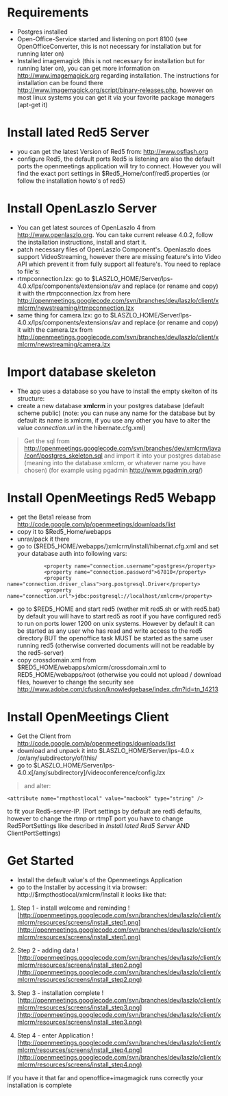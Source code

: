 # Requirements #

  * Postgres installed
  * Open-Office-Service started and listening on port 8100 (see OpenOfficeConverter, this is not necessary for installation but for running later on)
  * Installed imagemagick (this is not necessary for installation but for running later on), you can get more information on http://www.imagemagick.org regarding installation. The instructions for installation can be found there http://www.imagemagick.org/script/binary-releases.php, however on most linux systems you can get it via your favorite package managers (apt-get it)

# Install lated Red5 Server #

  * you can get the latest Version of Red5 from: http://www.osflash.org
  * configure Red5, the default ports Red5 is listening are also the default ports the openmeetings application will try to connect. However you will find the exact port settings in $Red5\_Home/conf/red5.properties (or follow the installation howto's of red5)

# Install OpenLaszlo Server #

  * You can get latest sources of OpenLaszlo 4 from http://www.openlaszlo.org. You can  take current release 4.0.2, follow the installation instructions, install and start it.
  * patch necessary files of OpenLaszlo Component's. Openlaszlo does support VideoStreaming, however there are missing feature's into Video API which prevent it from fully support all feature's. You need to replace to file's:
  * rtmpconnection.lzx: go to $LASZLO\_HOME/Server/lps-4.0.x/lps/components/extensions/av and replace (or rename and copy) it with the rtmpconnection.lzx from here http://openmeetings.googlecode.com/svn/branches/dev/laszlo/client/xmlcrm/newstreaming/rtmpconnection.lzx
  * same thing for camera.lzx: go to $LASZLO\_HOME/Server/lps-4.0.x/lps/components/extensions/av  and replace (or rename and copy) it with the camera.lzx from http://openmeetings.googlecode.com/svn/branches/dev/laszlo/client/xmlcrm/newstreaming/camera.lzx

# Import database skeleton #

  * The app uses a database so you have to install the empty skelton of its structure:
  * create a new database **xmlcrm** in your postgres database (default scheme public) (note: you can nuse any name for the database but by default its name is xmlcrm, if you use any other you have to alter the value _connection.url_ in the hibernate.cfg.xml)
> Get the sql from http://openmeetings.googlecode.com/svn/branches/dev/xmlcrm/java/conf/postgres_skeleton.sql and import it into your postgres database (meaning into the database xmlcrm, or whatever name you have chosen) (for example using pgadmin http://www.pgadmin.org/)

# Install OpenMeetings Red5 Webapp #

  * get the Beta1 release from http://code.google.com/p/openmeetings/downloads/list
  * copy it to $Red5\_Home/webapps
  * unrar/pack it there
  * go to ($RED5\_HOME/webapps/)xmlcrm/install/hibernat.cfg.xml and set your database auth into following vars:
```
			<property name="connection.username">postgres</property>
			<property name="connection.password">67810</property>
			<property name="connection.driver_class">org.postgresql.Driver</property>
			<property name="connection.url">jdbc:postgresql://localhost/xmlcrm</property>
```

  * go to $RED5\_HOME and start red5 (wether mit red5.sh or with red5.bat) by default you will have to start red5 as root if you have configured red5 to run on ports lower 1200 on unix systems. However by default it can be started as any user who has read and write access to the red5 directory BUT the openoffice task MUST be started as the same user running red5 (otherwise converted documents will not be readable by the red5-server)
  * copy crossdomain.xml from $RED5\_HOME/webapps/xmlcrm/crossdomain.xml to RED5\_HOME/webapps/root (otherwise you could not upload / download files, however to change the security see http://www.adobe.com/cfusion/knowledgebase/index.cfm?id=tn_14213

# Install OpenMeetings Client #

  * Get the Client from http://code.google.com/p/openmeetings/downloads/list
  * download and unpack it into $LASZLO\_HOME/Server/lps-4.0.x /or/any/subdirectory/of/this/
  * go to $LASZLO\_HOME/Server/lps-4.0.x[/any/subdirectory]/videoconference/config.lzx
> and alter:
```
<attribute name="rmpthostlocal" value="macbook" type="string" /> 
```
to fit your Red5-server-IP. (Port settings by default are red5 defaults, however to change the rtmp or rtmpT port you have to change Red5PortSettings like described in _Install lated Red5 Server_ AND ClientPortSettings)

# Get Started #

  * Install the default value's of the Openmeetings Application
  * go to the Installer by accessing it via browser: http://$rmpthostlocal/xmlcrm/Install it looks like that:

  1. Step 1 - install welcome and reminding
![http://openmeetings.googlecode.com/svn/branches/dev/laszlo/client/xmlcrm/resources/screens/install_step1.png](http://openmeetings.googlecode.com/svn/branches/dev/laszlo/client/xmlcrm/resources/screens/install_step1.png)

  1. Step 2 - adding data
![http://openmeetings.googlecode.com/svn/branches/dev/laszlo/client/xmlcrm/resources/screens/install_step2.png](http://openmeetings.googlecode.com/svn/branches/dev/laszlo/client/xmlcrm/resources/screens/install_step2.png)

  1. Step 3 - installation complete
![http://openmeetings.googlecode.com/svn/branches/dev/laszlo/client/xmlcrm/resources/screens/install_step3.png](http://openmeetings.googlecode.com/svn/branches/dev/laszlo/client/xmlcrm/resources/screens/install_step3.png)

  1. Step 4 - enter Application
![http://openmeetings.googlecode.com/svn/branches/dev/laszlo/client/xmlcrm/resources/screens/install_step4.png](http://openmeetings.googlecode.com/svn/branches/dev/laszlo/client/xmlcrm/resources/screens/install_step4.png)

If you have it that far and openoffice+imagmagick runs correctly your installation is complete
